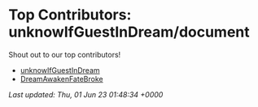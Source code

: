 # Top Contributors: unknowIfGuestInDream/document
Shout out to our top contributors!

- [unknowIfGuestInDream](https://github.com/unknowIfGuestInDream)
- [DreamAwakenFateBroke](https://github.com/DreamAwakenFateBroke)


_Last updated: Thu, 01 Jun 23 01:48:34 +0000_